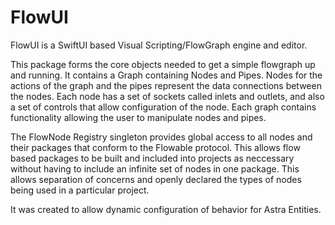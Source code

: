 # FlowUI

FlowUI is a SwiftUI based Visual Scripting/FlowGraph engine and editor. 

This package forms the core objects needed to get a simple flowgraph up and running. It contains a Graph containing Nodes and Pipes. Nodes for the actions of the graph and the pipes represent the data connections between the nodes. Each node has a set of sockets called inlets and outlets, and also a set of controls that allow configuration of the node. Each graph contains functionality allowing the user to manipulate nodes and pipes. 

The FlowNode Registry singleton provides global access to all nodes and their packages that conform to the Flowable protocol. This allows flow based packages to be built and included into projects as neccessary without having to include an infinite set of nodes in one package. This allows separation of concerns and openly declared the types of nodes being used in a particular project.

It was created to allow dynamic configuration of behavior for Astra Entities. 
